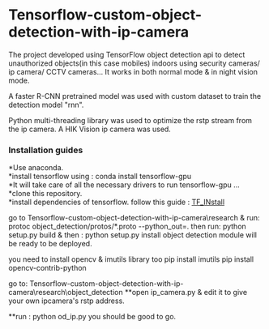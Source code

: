 # Tensorflow-custom-object-detection-with-ip-camera

The project developed using TensorFlow object detection api to detect unauthorized objects(in this case mobiles) indoors using security cameras/ ip camera/ CCTV cameras... It works in both normal mode & in night vision mode.

A faster R-CNN pretrained model was used with custom dataset to train the detection model "rnn".

Python multi-threading library was used to optimize the rstp stream from the ip camera. A HIK Vision ip camera was used.

### Installation guides

*Use anaconda.<br>
*install tensorflow using : conda install tensorflow-gpu<br>
*It will take care of all the necessary drivers to run tensorflow-gpu ... <br>
*clone this repository. <br>
*install dependencies of tensorflow. follow this guide : <a href='https://github.com/AKNiloy/Tensorflow-custom-object-detection-with-ip-camera/blob/master/research/object_detection/g3doc/installation.md'>TF_INstall </a> <br>

go to Tensorflow-custom-object-detection-with-ip-camera\research & run:
protoc object_detection/protos/*.proto --python_out=.
then run: python setup.py build
& then : python setup.py install
object detection module will be ready to be deployed.

you need to install opencv & imutils library too
pip install imutils
pip install opencv-contrib-python

go to: Tensorflow-custom-object-detection-with-ip-camera\research\object_detection
**open ip_camera.py & edit it to give your own ipcamera's rstp address.

**run : python od_ip.py
you should be good to go.



